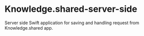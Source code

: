 # Knowledge.shared-server-side
Server side Swift application for saving and handling request from Knowledge.shared app.
